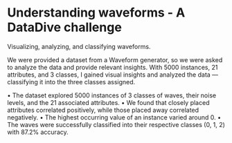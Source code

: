 # Understanding waveforms - A DataDive challenge
Visualizing, analyzing, and classifying waveforms.


We were provided a dataset from a Waveform generator, so we were asked to analyze the data and provide relevant insights. With 5000 instances, 21 attributes, and 3 classes, I gained visual insights and analyzed the data — classifying it into the three classes assigned.

• The dataset explored 5000 instances of 3 classes of waves, their noise levels, and the 21 associated attributes.
• We found that closely placed attributes correlated positively, while those placed away correlated negatively.
• The highest occurring value of an instance varied around 0.
• The waves were successfully classified into their respective classes (0, 1, 2) with 87.2% accuracy.
